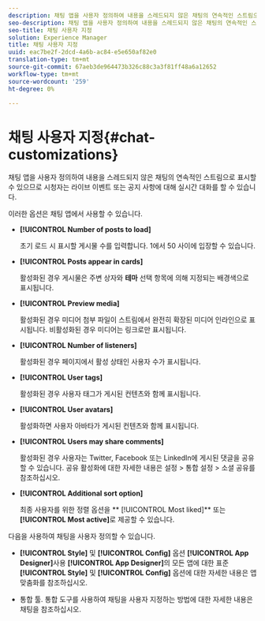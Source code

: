 ```yaml
---
description: 채팅 앱을 사용자 정의하여 내용을 스레드되지 않은 채팅의 연속적인 스트림으로 표시할 수 있으므로 시청자는 라이브 이벤트 또는 공지 사항에 대해 실시간 대화를 할 수 있습니다.
seo-description: 채팅 앱을 사용자 정의하여 내용을 스레드되지 않은 채팅의 연속적인 스트림으로 표시할 수 있으므로 시청자는 라이브 이벤트 또는 공지 사항에 대해 실시간 대화를 할 수 있습니다.
seo-title: 채팅 사용자 지정
solution: Experience Manager
title: 채팅 사용자 지정
uuid: eac7be2f-2dcd-4a6b-ac84-e5e650af82e0
translation-type: tm+mt
source-git-commit: 67aeb3de964473b326c88c3a3f81ff48a6a12652
workflow-type: tm+mt
source-wordcount: '259'
ht-degree: 0%

---
```



# 채팅 사용자 지정{#chat-customizations}

채팅 앱을 사용자 정의하여 내용을 스레드되지 않은 채팅의 연속적인 스트림으로 표시할 수 있으므로 시청자는 라이브 이벤트 또는 공지 사항에 대해 실시간 대화를 할 수 있습니다.



이러한 옵션은 채팅 앱에서 사용할 수 있습니다.

* **[!UICONTROL Number of posts to load]**

   초기 로드 시 표시할 게시물 수를 입력합니다. 1에서 50 사이에 입장할 수 있습니다.

* **[!UICONTROL Posts appear in cards]**

   활성화된 경우 게시물은 주변 상자와 **테마** 선택 항목에 의해 지정되는 배경색으로 표시됩니다.

* **[!UICONTROL Preview media]**

   활성화된 경우 미디어 첨부 파일이 스트림에서 완전히 확장된 미디어 인라인으로 표시됩니다. 비활성화된 경우 미디어는 링크로만 표시됩니다.

* **[!UICONTROL Number of listeners]**

   활성화된 경우 페이지에서 활성 상태인 사용자 수가 표시됩니다.

* **[!UICONTROL User tags]**

   활성화된 경우 사용자 태그가 게시된 컨텐츠와 함께 표시됩니다.

* **[!UICONTROL User avatars]**

   활성화하면 사용자 아바타가 게시된 컨텐츠와 함께 표시됩니다.

* **[!UICONTROL Users may share comments]**

   활성화된 경우 사용자는 Twitter, Facebook 또는 LinkedIn에 게시된 댓글을 공유할 수 있습니다. 공유 활성화에 대한 자세한 내용은 설정 > 통합 설정 > 소셜 공유를 참조하십시오.

* **[!UICONTROL Additional sort option]**

   최종 사용자를 위한 정렬 옵션을 ** [!UICONTROL Most liked]** 또는 **[!UICONTROL Most active]**&#x200B;로 제공할 수 있습니다.

다음을 사용하여 채팅을 사용자 정의할 수 있습니다.

* **[!UICONTROL Style]** 및  **[!UICONTROL Config]** 옵션  **[!UICONTROL App Designer]**&#x200B;사용 **[!UICONTROL App Designer]**&#x200B;의 모든 앱에 대한 표준 **[!UICONTROL Style]** 및 **[!UICONTROL Config]** 옵션에 대한 자세한 내용은 앱 맞춤화를 참조하십시오.

* 통합 툴. 통합 도구를 사용하여 채팅을 사용자 지정하는 방법에 대한 자세한 내용은 채팅을 참조하십시오.

